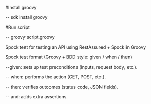 #Install groovy

-- sdk install groovy

#Run script 

-- groovy script.groovy


Spock test for testing an API using RestAssured + Spock in Groovy

Spock test format (Groovy + BDD style: given / when / then)

--given: sets up test preconditions (inputs, request body, etc.).

-- when: performs the action (GET, POST, etc.).

-- then: verifies outcomes (status code, JSON fields).

-- and: adds extra assertions.
